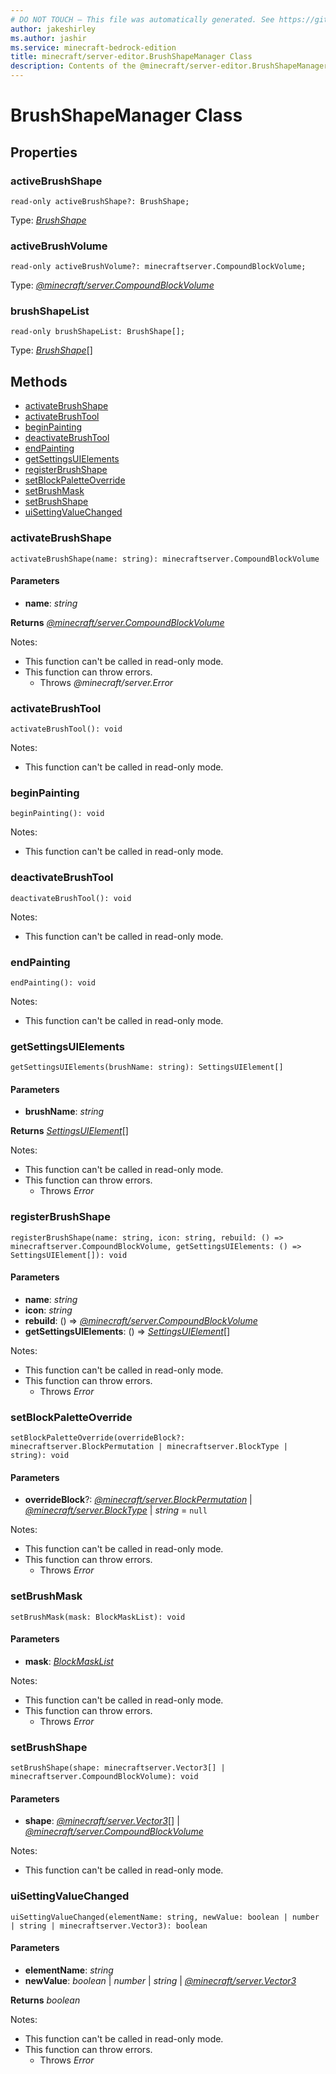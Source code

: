 ```yaml
---
# DO NOT TOUCH — This file was automatically generated. See https://github.com/mojang/minecraftapidocsgenerator to modify descriptions, examples, etc.
author: jakeshirley
ms.author: jashir
ms.service: minecraft-bedrock-edition
title: minecraft/server-editor.BrushShapeManager Class
description: Contents of the @minecraft/server-editor.BrushShapeManager class.
---
```

# BrushShapeManager Class

## Properties

### **activeBrushShape**
`read-only activeBrushShape?: BrushShape;`

Type: [*BrushShape*](BrushShape.md)

### **activeBrushVolume**
`read-only activeBrushVolume?: minecraftserver.CompoundBlockVolume;`

Type: [*@minecraft/server.CompoundBlockVolume*](../../minecraft/server/CompoundBlockVolume.md)

### **brushShapeList**
`read-only brushShapeList: BrushShape[];`

Type: [*BrushShape*](BrushShape.md)[]

## Methods
- [activateBrushShape](#activatebrushshape)
- [activateBrushTool](#activatebrushtool)
- [beginPainting](#beginpainting)
- [deactivateBrushTool](#deactivatebrushtool)
- [endPainting](#endpainting)
- [getSettingsUIElements](#getsettingsuielements)
- [registerBrushShape](#registerbrushshape)
- [setBlockPaletteOverride](#setblockpaletteoverride)
- [setBrushMask](#setbrushmask)
- [setBrushShape](#setbrushshape)
- [uiSettingValueChanged](#uisettingvaluechanged)

### **activateBrushShape**
`
activateBrushShape(name: string): minecraftserver.CompoundBlockVolume
`

#### **Parameters**
- **name**: *string*

**Returns** [*@minecraft/server.CompoundBlockVolume*](../../minecraft/server/CompoundBlockVolume.md)
  
Notes:
- This function can't be called in read-only mode.
- This function can throw errors.
  - Throws *@minecraft/server.Error*

### **activateBrushTool**
`
activateBrushTool(): void
`
  
Notes:
- This function can't be called in read-only mode.

### **beginPainting**
`
beginPainting(): void
`
  
Notes:
- This function can't be called in read-only mode.

### **deactivateBrushTool**
`
deactivateBrushTool(): void
`
  
Notes:
- This function can't be called in read-only mode.

### **endPainting**
`
endPainting(): void
`
  
Notes:
- This function can't be called in read-only mode.

### **getSettingsUIElements**
`
getSettingsUIElements(brushName: string): SettingsUIElement[]
`

#### **Parameters**
- **brushName**: *string*

**Returns** [*SettingsUIElement*](SettingsUIElement.md)[]
  
Notes:
- This function can't be called in read-only mode.
- This function can throw errors.
  - Throws *Error*

### **registerBrushShape**
`
registerBrushShape(name: string, icon: string, rebuild: () => minecraftserver.CompoundBlockVolume, getSettingsUIElements: () => SettingsUIElement[]): void
`

#### **Parameters**
- **name**: *string*
- **icon**: *string*
- **rebuild**: () => [*@minecraft/server.CompoundBlockVolume*](../../minecraft/server/CompoundBlockVolume.md)
- **getSettingsUIElements**: () => [*SettingsUIElement*](SettingsUIElement.md)[]
  
Notes:
- This function can't be called in read-only mode.
- This function can throw errors.
  - Throws *Error*

### **setBlockPaletteOverride**
`
setBlockPaletteOverride(overrideBlock?: minecraftserver.BlockPermutation | minecraftserver.BlockType | string): void
`

#### **Parameters**
- **overrideBlock**?: [*@minecraft/server.BlockPermutation*](../../minecraft/server/BlockPermutation.md) | [*@minecraft/server.BlockType*](../../minecraft/server/BlockType.md) | *string* = `null`
  
Notes:
- This function can't be called in read-only mode.
- This function can throw errors.
  - Throws *Error*

### **setBrushMask**
`
setBrushMask(mask: BlockMaskList): void
`

#### **Parameters**
- **mask**: [*BlockMaskList*](BlockMaskList.md)
  
Notes:
- This function can't be called in read-only mode.
- This function can throw errors.
  - Throws *Error*

### **setBrushShape**
`
setBrushShape(shape: minecraftserver.Vector3[] | minecraftserver.CompoundBlockVolume): void
`

#### **Parameters**
- **shape**: [*@minecraft/server.Vector3*](../../minecraft/server/Vector3.md)[] | [*@minecraft/server.CompoundBlockVolume*](../../minecraft/server/CompoundBlockVolume.md)
  
Notes:
- This function can't be called in read-only mode.

### **uiSettingValueChanged**
`
uiSettingValueChanged(elementName: string, newValue: boolean | number | string | minecraftserver.Vector3): boolean
`

#### **Parameters**
- **elementName**: *string*
- **newValue**: *boolean* | *number* | *string* | [*@minecraft/server.Vector3*](../../minecraft/server/Vector3.md)

**Returns** *boolean*
  
Notes:
- This function can't be called in read-only mode.
- This function can throw errors.
  - Throws *Error*
